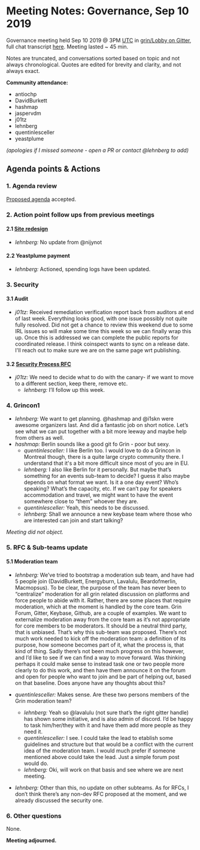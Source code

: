 # Meeting Notes: Governance, Sep 10 2019

Governance meeting held Sep 10 2019 @ 3PM [UTC](http://www.timebie.com/std/utc.php) in [grin/Lobby on Gitter](https://gitter.im/grin_community/Lobby), full chat transcript [here](https://gitter.im/grin_community/Lobby?at=5d77ba93c593902720481821). Meeting lasted ~ 45 min.

Notes are truncated, and conversations sorted based on topic and not always chronological. Quotes are edited for brevity and clarity, and not always exact. 

**Community attendance:**
* antiochp
* DavidBurkett
* hashmap
* jaspervdm
* j01tz
* lehnberg
* quentinlesceller
* yeastplume

_(apologies if I missed someone - open a PR or contact @lehnberg to add)_

## Agenda points & Actions

### 1. Agenda review
[Proposed agenda](https://github.com/mimblewimble/grin-pm/issues/185) accepted.

### 2. Action point follow ups from previous meetings

#### 2.1 [Site redesign](https://forum.grin.mw/t/grin-website-redesign/5533)

* _lehnberg:_ No update from @nijynot

#### 2.2 Yeastplume payment

* _lehnberg:_ Actioned, spending logs have been updated.

### 3. Security

#### 3.1 Audit

* _j01tz:_ Received remediation verification report back from auditors at end of last week. Everything looks good, with one issue possibly not quite fully resolved. Did not get a chance to review this weekend due to some IRL issues so will make some time this week so we can finally wrap this up. Once this is addressed we can complete the public reports for coordinated release. I think coinspect wants to sync on a release date. I'll reach out to make sure we are on the same page wrt publishing.

#### 3.2 [Security Process RFC](https://github.com/mimblewimble/grin-rfcs/blob/master/text/0003-security-process.md)

* _j01tz:_ We need to decide what to do with the canary- if we want to move to a different section, keep there, remove etc.
   * _lehnberg:_ I’ll follow up this week.

### 4. Grincon1

* _lehnberg:_ We want to get planning. @hashmap and @i1skn were awesome organizers last. And did a fantastic job on short notice. Let’s see what we can put together with a bit more leeway and maybe help from others as well.
* _hashmap:_ Berlin sounds like a good git fo Grin - poor but sexy. 
   * _quentinlesceller:_ I like Berlin too. I would love to do a Grincon in Montreal though, there is a quite large crypto community there. I understand that it's a bit more difficult since most of you are in EU.
   * _lehnberg:_ I also like Berlin for it personally. But maybe that’s something for an events sub-team to decide? I guess it also maybe depends on what format we want. Is it a one day event? Who’s speaking? What’s the capacity, etc. If we can’t pay for speakers accommodation and travel, we might want to have the event somewhere close to “them” whoever they are.
   * _quentinlesceller:_ Yeah, this needs to be discussed.
   * _lehnberg:_ Shall we announce a new keybase team where those who are interested can join and start talking?

_Meeting did not object._

### 5. RFC & Sub-teams update

#### 5.1 Moderation team

* _lehnberg:_ We’ve tried to bootstrap a moderation sub team, and have had 5 people join (DavidBurkett, Energyburn, Lavalulu, Beardofmerlin, Macmopsus). To be clear, the purpose of the team has never been to “centralize” moderation for all grin related discussion on platforms and force people to abide with it. Rather, there are some places that require moderation, which at the moment is handled by the core team. Grin Forum, Gitter, Keybase, Github, are a couple of examples. We want to externalize moderation away from the core team as it’s not appropriate for core members to be moderators. It should be a neutral third party, that is unbiased. That’s why this sub-team was proposed. There’s not much work needed to kick off the moderation team: a definition of its purpose, how someone becomes part of it, what the process is, that kind of thing. Sadly there’s not been much progress on this however, and I’d like to see if we can find a way to move forward. Was thinking perhaps it could make sense to instead task one or two people more clearly to do this work, and then have them announce it on the forum and open for people who want to join and be part of helping out, based on that baseline. Does anyone have any thoughts about this?
* _quentinlesceller:_ Makes sense. Are these two persons members of the Grin moderation team?
    * _lehnberg:_ Yeah so @lavalulu (not sure that’s the right gitter handle) has shown some initiative, and is also admin of discord. I’d be happy to task him/her/they with it and have them add more people as they need it.
    * _quentinlesceller:_ I see. I could take the lead to etablish some guidelines and structure but that would be a conflict with the current idea of the moderation team. I would much prefer if someone mentioned above could take the lead. Just a simple forum post would do.
    * _lehnberg:_ Oki, will work on that basis and see where we are next meeting.

* _lehnberg:_ Other than this, no update on other subteams. As for RFCs, I don’t think there’s any non-dev RFC proposed at the moment, and we already discussed the security one.

### 6. Other questions

None.

**Meeting adjourned.**
